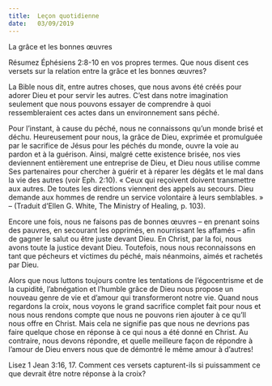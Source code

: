 ```yaml
---
title:  Leçon quotidienne
date:   03/09/2019
---
```


La grâce et les bonnes œuvres

Résumez Éphésiens 2:8-10 en vos propres termes. Que nous disent ces versets sur la relation entre la grâce et les bonnes œuvres?

La Bible nous dit, entre autres choses, que nous avons été créés pour adorer Dieu et pour servir les autres. C’est dans notre imagination seulement que nous pouvons essayer de comprendre à quoi ressembleraient ces actes dans un environnement sans péché.

Pour l’instant, à cause du péché, nous ne connaissons qu’un monde brisé et déchu. Heureusement pour nous, la grâce de Dieu, exprimée et promulguée par le sacrifice de Jésus pour les péchés du monde, ouvre la voie au pardon et à la guérison. Ainsi, malgré cette existence brisée, nos vies deviennent entièrement une entreprise de Dieu, et Dieu nous utilise comme Ses partenaires pour chercher à guérir et à réparer les dégâts et le mal dans la vie des autres (voir Eph. 2:10). « Ceux qui reçoivent doivent transmettre aux autres. De toutes les directions viennent des appels au secours. Dieu demande aux hommes de rendre un service volontaire à leurs semblables. » – (Traduit d’Ellen G. White, The Ministry of Healing, p. 103).

Encore une fois, nous ne faisons pas de bonnes œuvres – en prenant soins des pauvres, en secourant les opprimés, en nourrissant les affamés – afin de gagner le salut ou être juste devant Dieu. En Christ, par la foi, nous avons toute la justice devant Dieu. Toutefois, nous nous reconnaissons en tant que pécheurs et victimes du péché, mais néanmoins, aimés et rachetés par Dieu.

Alors que nous luttons toujours contre les tentations de l’égocentrisme et de la cupidité, l’abnégation et l’humble grâce de Dieu nous propose un nouveau genre de vie et d’amour qui transformeront notre vie. Quand nous regardons la croix, nous voyons le grand sacrifice complet fait pour nous et nous nous rendons compte que nous ne pouvons rien ajouter à ce qu’Il nous offre en Christ. Mais cela ne signifie pas que nous ne devrions pas faire quelque chose en réponse à ce qui nous a été donné en Christ. Au contraire, nous devons répondre, et quelle meilleure façon de répondre à l’amour de Dieu envers nous que de démontré le même amour à d’autres!

Lisez 1 Jean 3:16, 17. Comment ces versets capturent-ils si puissamment ce que devrait être notre réponse à la croix? 